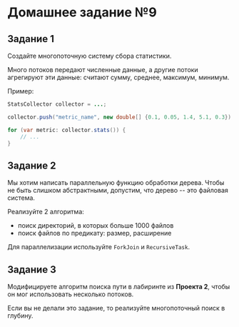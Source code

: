 # Домашнее задание №9

## Задание 1

Создайте многопоточную систему сбора статистики.

Много потоков передают численные данные, а другие потоки агрегируют эти данные: считают сумму, среднее, максимум, минимум.

Пример:

```java
StatsCollector collector = ...;

collector.push("metric_name", new double[] {0.1, 0.05, 1.4, 5.1, 0.3});

for (var metric: collector.stats()) {
    // ...
}
```


## Задание 2

Мы хотим написать параллельную функцию обработки дерева. Чтобы не быть слишком абстрактными, допустим, что дерево -- это файловая система.

Реализуйте 2 алгоритма:

* поиск директорий, в которых больше 1000 файлов
* поиск файлов по предикату: размер, расширение

Для параллелизации используйте `ForkJoin` и `RecursiveTask`.



## Задание 3

Модифицируете алгоритм поиска пути в лабиринте из **Проекта 2**, чтобы он мог использовать несколько потоков.

Если вы не делали это задание, то реализуйте многопоточный поиск в глубину.
